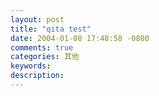 ```yaml
---
layout: post
title: "qita test"
date: 2004-01-08 17:48:58 -0800
comments: true
categories: 其他
keywords: 
description: 
---
```

